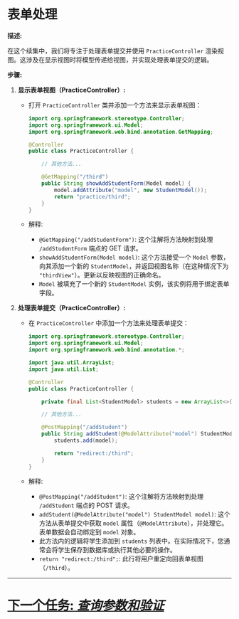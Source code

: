 # 表单处理

**描述:**

在这个续集中，我们将专注于处理表单提交并使用 `PracticeController` 渲染视图。这涉及在显示视图时将模型传递给视图，并实现处理表单提交的逻辑。

**步骤:**

1. **显示表单视图（PracticeController）:**

   - 打开 `PracticeController` 类并添加一个方法来显示表单视图：

     ```java
     import org.springframework.stereotype.Controller;
     import org.springframework.ui.Model;
     import org.springframework.web.bind.annotation.GetMapping;

     @Controller
     public class PracticeController {

         // 其他方法...

         @GetMapping("/third")
         public String showAddStudentForm(Model model) {
             model.addAttribute("model", new StudentModel());
             return "practice/third";
         }
     }
     ```

   - 解释:
      - `@GetMapping("/addStudentForm")`: 这个注解将方法映射到处理 `/addStudentForm` 端点的 GET 请求。
      - `showAddStudentForm(Model model)`: 这个方法接受一个 `Model` 参数，向其添加一个新的 `StudentModel`，并返回视图名称（在这种情况下为 `"thirdView"`）。更新以反映视图的正确命名。
      - `Model` 被填充了一个新的 `StudentModel` 实例，该实例将用于绑定表单字段。

2. **处理表单提交（PracticeController）:**

   - 在 `PracticeController` 中添加一个方法来处理表单提交：

     ```java
     import org.springframework.stereotype.Controller;
     import org.springframework.ui.Model;
     import org.springframework.web.bind.annotation.*;

     import java.util.ArrayList;
     import java.util.List;

     @Controller
     public class PracticeController {

         private final List<StudentModel> students = new ArrayList<>();

         // 其他方法...

         @PostMapping("/addStudent")
         public String addStudent(@ModelAttribute("model") StudentModel model) {
             students.add(model);

             return "redirect:/third";
         }
     }
     ```

   - 解释:
      - `@PostMapping("/addStudent")`: 这个注解将方法映射到处理 `/addStudent` 端点的 POST 请求。
      - `addStudent(@ModelAttribute("model") StudentModel model)`: 这个方法从表单提交中获取 `model` 属性（`@ModelAttribute`），并处理它。表单数据会自动绑定到 `model` 对象。
      - 此方法内的逻辑将学生添加到 `students` 列表中。在实际情况下，您通常会将学生保存到数据库或执行其他必要的操作。
      - `return "redirect:/third";`: 此行将用户重定向回表单视图（`/third`）。

---

# [下一个任务: *查询参数和验证*](validation.md)